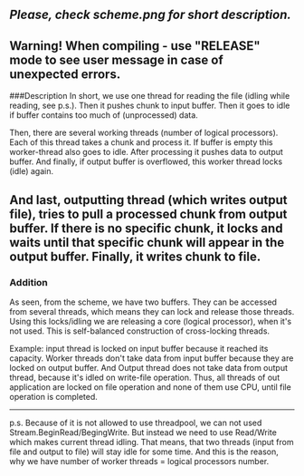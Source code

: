 _Please, check scheme.png for short description._
---
Warning! When compiling - use "RELEASE" mode to see user message in case of unexpected errors.
---
###Description
In short, we use one thread for reading the file (idling while reading, see p.s.).
Then it pushes chunk to input buffer.
Then it goes to idle if buffer contains too much of (unprocessed) data.

Then, there are several working threads (number of logical processors).
Each of this thread takes a chunk and process it.
If buffer is empty this worker-thread also goes to idle.
After processing it pushes data to output buffer.
And finally, if output buffer is overflowed, this worker thread locks (idle) again.

And last, outputting thread (which writes output file), tries to pull a processed chunk from output buffer.
If there is no specific chunk, it locks and waits until that specific chunk will appear in the output buffer.
Finally, it writes chunk to file.
---
### Addition
As seen, from the scheme, we have two buffers.
They can be accessed from several threads, which means they can lock and release those threads.
Using this locks/idling we are releasing a core (logical processor),
when it's not used.
This is self-balanced construction of cross-locking threads.

Example: input thread is locked on input buffer because it reached its capacity. Worker threads don't take data from input buffer because they are locked on output buffer. And Output thread does not take data from output thread, because it's idled on write-file operation.
Thus, all threads of out application are locked on file operation and none of them use CPU, until file operation is completed.  

---
p.s.
Because of it is not allowed to use threadpool, we can not used Stream.BeginRead/BegingWrite. But instead we need to use Read/Write which makes current thread idling.
That means, that two threads (input from file and output to file) will stay idle for some time.
And this is the reason, why we have number of worker threads = logical processors number.
